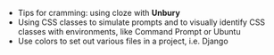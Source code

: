 - Tips for cramming: using cloze with **Unbury**
- Using CSS classes to simulate prompts and to visually identify CSS classes with environments, like Command Prompt or Ubuntu
- Use colors to set out various files in a project, i.e. Django
